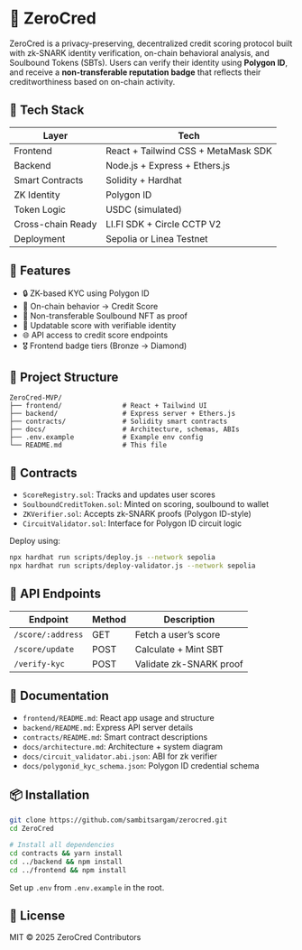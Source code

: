 
# 🏦 ZeroCred

ZeroCred is a privacy-preserving, decentralized credit scoring protocol built with zk-SNARK identity verification, on-chain behavioral analysis, and Soulbound Tokens (SBTs). Users can verify their identity using **Polygon ID**, and receive a **non-transferable reputation badge** that reflects their creditworthiness based on on-chain activity.


## 🧰 Tech Stack

| Layer | Tech |
|-------|------|
| Frontend | React + Tailwind CSS + MetaMask SDK |
| Backend | Node.js + Express + Ethers.js |
| Smart Contracts | Solidity + Hardhat |
| ZK Identity | Polygon ID |
| Token Logic | USDC (simulated) |
| Cross-chain Ready | LI.FI SDK + Circle CCTP V2 |
| Deployment | Sepolia or Linea Testnet |


## 🧩 Features

- 🔒 ZK-based KYC using Polygon ID
- 🧠 On-chain behavior → Credit Score
- 🏅 Non-transferable Soulbound NFT as proof
- 🔁 Updatable score with verifiable identity
- 🌐 API access to credit score endpoints
- 🎖️ Frontend badge tiers (Bronze → Diamond)


## 📁 Project Structure

```
ZeroCred-MVP/
├── frontend/               # React + Tailwind UI
├── backend/                # Express server + Ethers.js
├── contracts/              # Solidity smart contracts
├── docs/                   # Architecture, schemas, ABIs
├── .env.example            # Example env config
└── README.md               # This file
```

## 🧪 Contracts

- `ScoreRegistry.sol`: Tracks and updates user scores
- `SoulboundCreditToken.sol`: Minted on scoring, soulbound to wallet
- `ZKVerifier.sol`: Accepts zk-SNARK proofs (Polygon ID-style)
- `CircuitValidator.sol`: Interface for Polygon ID circuit logic

Deploy using:
```bash
npx hardhat run scripts/deploy.js --network sepolia
npx hardhat run scripts/deploy-validator.js --network sepolia
```


## 🔐 API Endpoints

| Endpoint | Method | Description |
|----------|--------|-------------|
| `/score/:address` | GET | Fetch a user’s score |
| `/score/update` | POST | Calculate + Mint SBT |
| `/verify-kyc` | POST | Validate zk-SNARK proof |


## 🧾 Documentation

- `frontend/README.md`: React app usage and structure
- `backend/README.md`: Express API server details
- `contracts/README.md`: Smart contract descriptions
- `docs/architecture.md`: Architecture + system diagram
- `docs/circuit_validator.abi.json`: ABI for zk verifier
- `docs/polygonid_kyc_schema.json`: Polygon ID credential schema

## 📦 Installation

```bash
git clone https://github.com/sambitsargam/zerocred.git
cd ZeroCred

# Install all dependencies
cd contracts && yarn install
cd ../backend && npm install
cd ../frontend && npm install
```

Set up `.env` from `.env.example` in the root.

## 📜 License

MIT © 2025 ZeroCred Contributors
